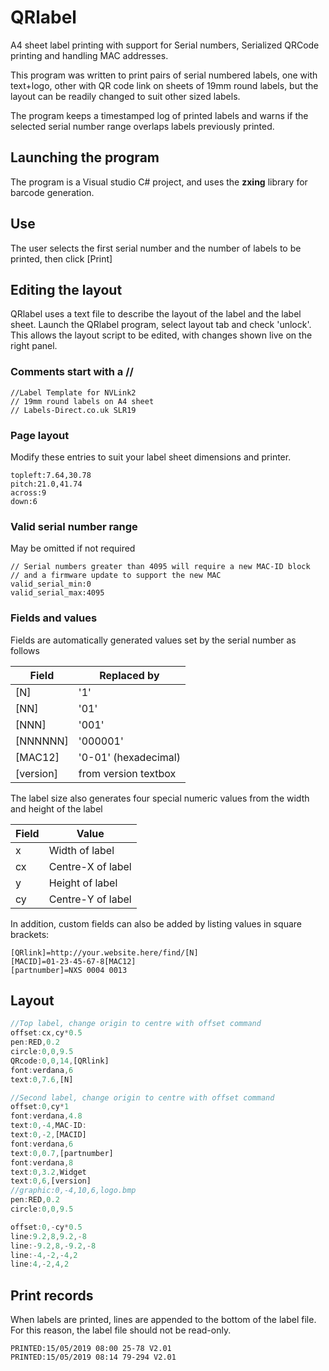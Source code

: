 


# QRlabel
A4 sheet label printing with support for Serial numbers, Serialized QRCode printing and handling MAC addresses.

This program was written to print pairs of serial numbered labels, one with text+logo, other with QR code link on sheets of 19mm round labels, but the layout can be readily changed to suit other sized labels.

The program keeps a timestamped log of printed labels and warns if the selected serial number range overlaps labels previously printed.


## Launching the program
The program is a Visual studio C# project, and uses the **zxing** library for barcode generation.

## Use
The user selects the first serial number and the number of labels to be printed, then click [Print] 


## Editing the layout
QRlabel uses a text file to describe the layout of the label and the label sheet. Launch the QRlabel program, select layout tab and check 'unlock'. This allows the layout script to be edited, with changes shown live on the right panel.

### Comments start with a //
```
//Label Template for NVLink2
// 19mm round labels on A4 sheet
// Labels-Direct.co.uk SLR19
```
### Page layout
Modify these entries to suit your label sheet dimensions and printer.
```
topleft:7.64,30.78
pitch:21.0,41.74
across:9
down:6
```
### Valid serial number range
May be omitted if not required
```
// Serial numbers greater than 4095 will require a new MAC-ID block
// and a firmware update to support the new MAC
valid_serial_min:0
valid_serial_max:4095
```
### Fields and values
Fields are automatically generated values set by the serial number as follows

Field | Replaced by
---|---
[N] | '1'
[NN] | '01'
[NNN] | '001'
[NNNNNN] | '000001'
[MAC12] | '0-01' (hexadecimal)
[version] | from version textbox

The label size also generates four special numeric values from the width and height of the label

Field | Value
---|---
x | Width of label
cx | Centre-X of label
y | Height of label
cy | Centre-Y of label

In addition, custom fields can also be added by listing values in square brackets:
```
[QRlink]=http://your.website.here/find/[N]
[MACID]=01-23-45-67-8[MAC12]
[partnumber]=NXS 0004 0013
```

## Layout
```javascript
//Top label, change origin to centre with offset command
offset:cx,cy*0.5
pen:RED,0.2
circle:0,0,9.5
QRcode:0,0,14,[QRlink]
font:verdana,6
text:0,7.6,[N]

//Second label, change origin to centre with offset command
offset:0,cy*1
font:verdana,4.8
text:0,-4,MAC-ID:
text:0,-2,[MACID]
font:verdana,6
text:0,0.7,[partnumber]
font:verdana,8
text:0,3.2,Widget
text:0,6,[version]
//graphic:0,-4,10,6,logo.bmp
pen:RED,0.2
circle:0,0,9.5

offset:0,-cy*0.5
line:9.2,8,9.2,-8
line:-9.2,8,-9.2,-8
line:-4,-2,-4,2
line:4,-2,4,2
```

## Print records
When labels are printed, lines are appended to the bottom of the label file. For this reason, the label file should not be read-only.

```
PRINTED:15/05/2019 08:00 25-78 V2.01
PRINTED:15/05/2019 08:14 79-294 V2.01
```


